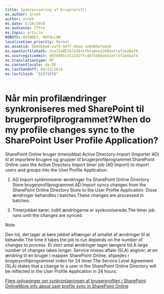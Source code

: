 ```yaml
---
title: Synkronisering af brugerprofil
ms.author: arnek
author: arnek
ms.date: 6/20/2018
ms.audience: ITPro
ms.topic: article
ROBOTS: NOINDEX, NOFOLLOW
localization_priority: Normal
ms.assetid: 6b695be8-eaf5-44ff-b0ae-1e0d89e7ab36
ms.openlocfilehash: d1a72a85767e36fefbfa8eee266befcaf2e48af0
ms.sourcegitcommit: 9d78905c512192ffc4675468abd2efc5f2e4baf4
ms.translationtype: MT
ms.contentlocale: da-DK
ms.lasthandoff: 04/23/2019
ms.locfileid: "32371978"
---
```

# <a name="when-do-my-profile-changes-sync-to-the-sharepoint-user-profile-application"></a><span data-ttu-id="7f5a4-102">Når min profilændringer synkroniseres med SharePoint til brugerprofilprogrammet?</span><span class="sxs-lookup"><span data-stu-id="7f5a4-102">When do my profile changes sync to the SharePoint User Profile Application?</span></span>

<span data-ttu-id="7f5a4-103">SharePoint Online bruger timerjobbet Active Directory-Import (Importer AD) til at importere brugere og grupper til brugerprofilprogrammet.</span><span class="sxs-lookup"><span data-stu-id="7f5a4-103">SharePoint Online uses the Active Directory Import timer job (AD Import) to import users and groups into the User Profile Application.</span></span> 
  
1. <span data-ttu-id="7f5a4-104">AD Import synkroniserer ændringer fra SharePoint Online Directory Store brugerprofilprogrammet.</span><span class="sxs-lookup"><span data-stu-id="7f5a4-104">AD Import syncs changes from the SharePoint Online Directory Store to the User Profile Application.</span></span> <span data-ttu-id="7f5a4-105">Disse ændringer behandles i batches.</span><span class="sxs-lookup"><span data-stu-id="7f5a4-105">These changes are processed in batches.</span></span>
    
2. <span data-ttu-id="7f5a4-106">Timerjobbet kører, indtil ændringerne er synkroniserede.</span><span class="sxs-lookup"><span data-stu-id="7f5a4-106">The timer job runs until the changes are synced.</span></span>
    
> [!NOTE]
> <span data-ttu-id="7f5a4-107">Den tid, det tager at køre jobbet afhænger af antallet af ændringer til at behandle.</span><span class="sxs-lookup"><span data-stu-id="7f5a4-107">The time it takes the job to run depends on the number of changes to process.</span></span> <span data-ttu-id="7f5a4-108">Et stort antal ændringer tager længere tid.</span><span class="sxs-lookup"><span data-stu-id="7f5a4-108">A large number of changes takes longer.</span></span> <span data-ttu-id="7f5a4-109">Service niveau aftale (SLA) angiver, at en ændring til en bruger i mappen SharePoint Online, afspejles i brugerprofilprogrammet inden for 24 timer.</span><span class="sxs-lookup"><span data-stu-id="7f5a4-109">The Service Level Agreement (SLA) states that a change to a user in the SharePoint Online Directory will be reflected in the User Profile Application in 24 hours.</span></span> 
  
[<span data-ttu-id="7f5a4-110">Flere oplysninger om synkroniseringen af brugerprofilen i SharePoint Online</span><span class="sxs-lookup"><span data-stu-id="7f5a4-110">More info about user profile sync in SharePoint Online</span></span>](https://go.microsoft.com/fwlink/?linkid=875671)
  

